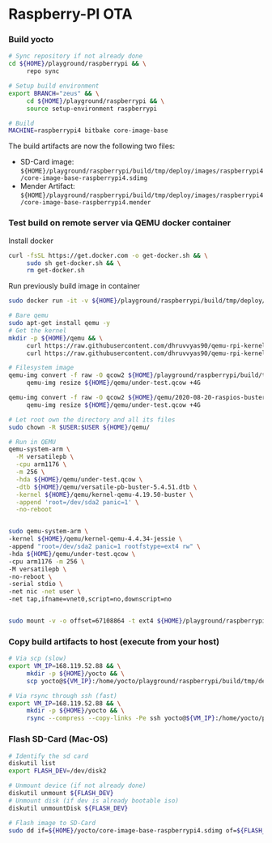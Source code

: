 # Raspberry-PI OTA

### Build yocto

```bash
# Sync repository if not already done
cd ${HOME}/playground/raspberrypi && \
     repo sync

# Setup build environment
export BRANCH="zeus" && \
     cd ${HOME}/playground/raspberrypi && \
     source setup-environment raspberrypi

# Build
MACHINE=raspberrypi4 bitbake core-image-base
```

The build artifacts are now the following two files:

- SD-Card image: `${HOME}/playground/raspberrypi/build/tmp/deploy/images/raspberrypi4/core-image-base-raspberrypi4.sdimg`
- Mender Artifact: `${HOME}/playground/raspberrypi/build/tmp/deploy/images/raspberrypi4/core-image-base-raspberrypi4.mender`

### Test build on remote server via QEMU docker container

Install docker

```bash
curl -fsSL https://get.docker.com -o get-docker.sh && \
     sudo sh get-docker.sh && \
     rm get-docker.sh
```

Run previously build image in container

```bash
sudo docker run -it -v ${HOME}/playground/raspberrypi/build/tmp/deploy/images/raspberrypi4/core-image-base-raspberrypi4.sdimg:/sdcard/filesystem.img lukechilds/dockerpi:vm pi3

# Bare qemu
sudo apt-get install qemu -y
# Get the kernel
mkdir -p ${HOME}/qemu && \
     curl https://raw.githubusercontent.com/dhruvvyas90/qemu-rpi-kernel/master/kernel-qemu-4.19.50-buster -o ${HOME}/qemu/kernel-qemu-4.19.50-buster && \
     curl https://raw.githubusercontent.com/dhruvvyas90/qemu-rpi-kernel/master/versatile-pb-buster-5.4.51.dtb -o ${HOME}/qemu/versatile-pb-buster-5.4.51.dtb

# Filesystem image
qemu-img convert -f raw -O qcow2 ${HOME}/playground/raspberrypi/build/tmp/deploy/images/raspberrypi4/core-image-base-raspberrypi4.sdimg ${HOME}/qemu/under-test.qcow && \
     qemu-img resize ${HOME}/qemu/under-test.qcow +4G

qemu-img convert -f raw -O qcow2 ${HOME}/qemu/2020-08-20-raspios-buster-armhf-lite.img ${HOME}/qemu/under-test.qcow && \
     qemu-img resize ${HOME}/qemu/under-test.qcow +4G

# Let root own the directory and all its files
sudo chown -R $USER:$USER ${HOME}/qemu/

# Run in QEMU
qemu-system-arm \
  -M versatilepb \
  -cpu arm1176 \
  -m 256 \
  -hda ${HOME}/qemu/under-test.qcow \
  -dtb ${HOME}/qemu/versatile-pb-buster-5.4.51.dtb \
  -kernel ${HOME}/qemu/kernel-qemu-4.19.50-buster \
  -append 'root=/dev/sda2 panic=1' \
  -no-reboot


sudo qemu-system-arm \
-kernel ${HOME}/qemu/kernel-qemu-4.4.34-jessie \
-append "root=/dev/sda2 panic=1 rootfstype=ext4 rw" \
-hda ${HOME}/qemu/under-test.qcow \
-cpu arm1176 -m 256 \
-M versatilepb \
-no-reboot \
-serial stdio \
-net nic -net user \
-net tap,ifname=vnet0,script=no,downscript=no


sudo mount -v -o offset=67108864 -t ext4 ${HOME}/playground/raspberrypi/build/tmp/deploy/images/raspberrypi4/core-image-base-raspberrypi4.sdimg2 /mnt/raspbian
```

### Copy build artifacts to host (execute from your host)

```bash
# Via scp (slow)
export VM_IP=168.119.52.88 && \
     mkdir -p ${HOME}/yocto && \
     scp yocto@${VM_IP}:/home/yocto/playground/raspberrypi/build/tmp/deploy/images/raspberrypi4/core-image-base-raspberrypi4\{.sdimg,.mender\} ${HOME}/yocto

# Via rsync through ssh (fast)
export VM_IP=168.119.52.88 && \
     mkdir -p ${HOME}/yocto && \
     rsync --compress --copy-links -Pe ssh yocto@${VM_IP}:/home/yocto/playground/raspberrypi/build/tmp/deploy/images/raspberrypi4/core-image-base-raspberrypi4\{.sdimg,.mender\} ${HOME}/yocto
```

### Flash SD-Card (Mac-OS)

```bash
# Identify the sd card
diskutil list
export FLASH_DEV=/dev/disk2

# Unmount device (if not already done)
diskutil unmount ${FLASH_DEV}
# Unmount disk (if dev is already bootable iso)
diskutil unmountDisk ${FLASH_DEV}

# Flash image to SD-Card
sudo dd if=${HOME}/yocto/core-image-base-raspberrypi4.sdimg of=${FLASH_DEV} bs=1048576
```
